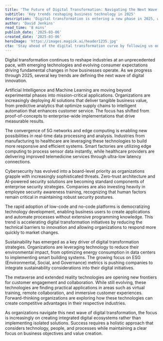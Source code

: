 ```yaml
---
title: 'The Future of Digital Transformation: Navigating the Next Wave of Innovation'
subtitle: 'Key trends reshaping business technology in 2025'
description: 'Digital transformation is entering a new phase in 2025, with AI, edge computing, and sustainability initiatives driving innovation across industries. Organizations are focusing on practical implementations that deliver measurable business value while preparing for emerging technologies like the metaverse.'
author: 'David Jenkins'
read_time: '8 mins'
publish_date: '2025-03-06'
created_date: '2025-03-06'
heroImage: 'https://images.magick.ai/header1235.jpg'
cta: 'Stay ahead of the digital transformation curve by following us on LinkedIn for daily insights and expert analysis on the latest technology trends shaping business success.'
---
```


Digital transformation continues to reshape industries at an unprecedented pace, with emerging technologies and evolving consumer expectations driving fundamental changes in how businesses operate. As we progress through 2025, several key trends are defining the next wave of digital innovation.

Artificial Intelligence and Machine Learning are moving beyond experimental phases into mission-critical applications. Organizations are increasingly deploying AI solutions that deliver tangible business value, from predictive analytics that optimize supply chains to intelligent automation that enhances customer service. The focus has shifted from proof-of-concepts to enterprise-wide implementations that drive measurable results.

The convergence of 5G networks and edge computing is enabling new possibilities in real-time data processing and analysis. Industries from manufacturing to healthcare are leveraging these technologies to build more responsive and efficient systems. Smart factories are utilizing edge computing to process sensor data instantly, while healthcare providers are delivering improved telemedicine services through ultra-low latency connections.

Cybersecurity has evolved into a board-level priority as organizations grapple with increasingly sophisticated threats. Zero-trust architecture and AI-powered security solutions are becoming standard components of enterprise security strategies. Companies are also investing heavily in employee security awareness training, recognizing that human factors remain critical in maintaining robust security postures.

The rapid adoption of low-code and no-code platforms is democratizing technology development, enabling business users to create applications and automate processes without extensive programming knowledge. This trend is accelerating digital transformation initiatives by reducing the technical barriers to innovation and allowing organizations to respond more quickly to market changes.

Sustainability has emerged as a key driver of digital transformation strategies. Organizations are leveraging technology to reduce their environmental impact, from optimizing energy consumption in data centers to implementing smart building systems. The growing focus on ESG (Environmental, Social, and Governance) metrics is pushing companies to integrate sustainability considerations into their digital initiatives.

The metaverse and extended reality technologies are opening new frontiers for customer engagement and collaboration. While still evolving, these technologies are finding practical applications in areas such as virtual training, remote collaboration, and immersive customer experiences. Forward-thinking organizations are exploring how these technologies can create competitive advantages in their respective industries.

As organizations navigate this next wave of digital transformation, the focus is increasingly on creating integrated digital ecosystems rather than implementing isolated solutions. Success requires a holistic approach that considers technology, people, and processes while maintaining a clear focus on business objectives and value creation.